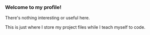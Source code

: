 ### Welcome to my profile!
There's nothing interesting or useful here.

This is just where I store my project files while I teach myself to code.
